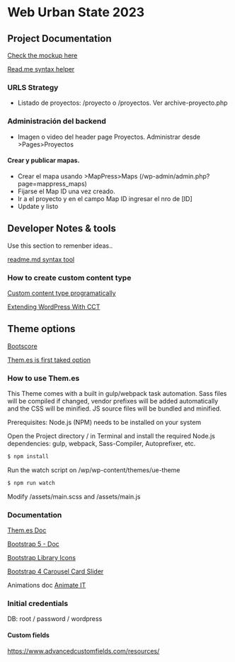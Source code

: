 # Web Urban State 2023

## Project Documentation
[Check the mockup here](https://s3.us-west-2.amazonaws.com/secure.notion-static.com/3e9ad3b0-8178-473c-9a59-431e6267ec65/wirefarmes_urban_estate_%281%29.pdf?X-Amz-Algorithm=AWS4-HMAC-SHA256&X-Amz-Content-Sha256=UNSIGNED-PAYLOAD&X-Amz-Credential=AKIAT73L2G45EIPT3X45%2F20230103%2Fus-west-2%2Fs3%2Faws4_request&X-Amz-Date=20230103T035030Z&X-Amz-Expires=86400&X-Amz-Signature=6b7aec11e26ab44f96ed3a331f600ac4dece3257e1b170ddb62ca612b4ad5cd8&X-Amz-SignedHeaders=host&response-content-disposition=filename%3D%22wirefarmes_urban_estate%2520%281%29.pdf%22&x-id=GetObject)

[Read.me syntax helper](https://www.mygreatlearning.com/blog/readme-file/#:~:text=When%20you%20create%20a%20repository,be%20easily%20converted%20to%20text.)

### URLS Strategy
- Listado de proyectos: /proyecto o /proyectos. Ver archive-proyecto.php

### Administración del backend
- Imagen o video del header page Proyectos. Administrar desde >Pages>Proyectos

#### Crear y publicar mapas.
- Crear el mapa usando >MapPress>Maps (/wp-admin/admin.php?page=mappress_maps)
- Fijarse el Map ID una vez creado.
- Ir a el proyecto y en el campo Map ID ingresar el nro de [ID]
- Update y listo



## Developer Notes & tools
Use this section to remenber ideas..

[readme.md syntax tool](https://readme.so/es/editor)

### How to create custom content type
[Custom content type programatically](https://www.cloudways.com/blog/how-to-create-custom-post-types-in-wordpress/)

[Extending WordPress With CCT](https://www.smashingmagazine.com/2015/04/extending-wordpress-custom-content-types/)



## Theme options
[Bootscore](https://bootscore.me/)

[Them.es is first taked option](https://them.es/starter-bootstrap/)

### How to use Them.es



This Theme comes with a built in gulp/webpack task automation. Sass files will be compiled if changed, vendor prefixes will be added automatically and the CSS will be minified. JS source files will be bundled and minified.

Prerequisites: Node.js (NPM) needs to be installed on your system

Open the Project directory / in Terminal and install the required Node.js dependencies: gulp, webpack, Sass-Compiler, Autoprefixer, etc.

```bash
$ npm install
```


Run the watch script on /wp/wp-content/themes/ue-theme


```bash
$ npm run watch
```

Modify /assets/main.scss and /assets/main.js

### Documentation
[Them.es Doc](https://them.es/starter-bootstrap/getting-started/)

[Bootstrap 5 - Doc](https://getbootstrap.com/docs/5.3/getting-started/introduction/)

[Bootstrap Library Icons](https://icons.getbootstrap.com/#icons)

[Bootstrap 4 Carousel Card Slider](https://codingyaar.com/bootstrap-4-carousel-multiple-items-responsive/)

Animations doc [Animate IT](https://www.downloads.eleopard.in/class-generator-wordpress.html)

### Initial credentials
DB: root / password / wordpress

#### Custom fields
https://www.advancedcustomfields.com/resources/


